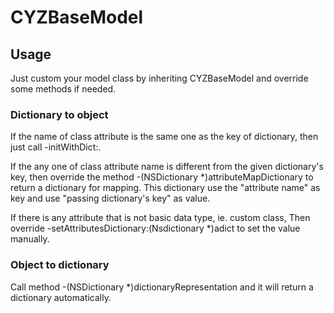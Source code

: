 # CYZBaseModel

## Usage

Just custom your model class by inheriting CYZBaseModel and override some methods if needed.

### Dictionary to object

If the name of class attribute is the same one as the key of dictionary, then just call -initWithDict:.

If the any one of class attribute name is different from the given dictionary's key, then override the method -(NSDictionary *)attributeMapDictionary to return a dictionary for mapping. 
This dictionary use the "attribute name" as key and use "passing dictionary's key" as value.

If there is any attribute that is not basic data type, ie. custom class, Then override -setAttributesDictionary:(Nsdictionary *)adict to set the value manually.

### Object to dictionary

Call method -(NSDictionary *)dictionaryRepresentation and it will return a dictionary automatically.